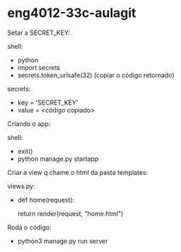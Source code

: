 # eng4012-33c-aulagit
Setar a SECRET_KEY:

shell:
 - python
 - import secrets
 - secrets.token_urlsafe(32)
 (copiar o código retornado)

secrets:
 - key = 'SECRET_KEY'
 - value = <código copiado>

Criando o app:

shell: 
 - exit()
 - python manage.py startapp <nomedoapp>

Criar a view q chame o html da pasta templates:
 
 views.py:
 - def home(request):
 
     return render(request, "home.html")

Roda o código:
 - python3 manage.py run server
